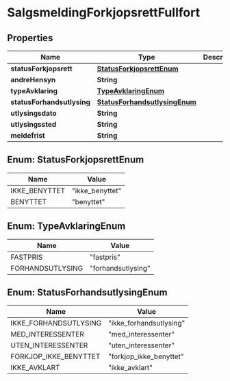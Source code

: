 

# SalgsmeldingForkjopsrettFullfort


## Properties

| Name | Type | Description | Notes |
|------------ | ------------- | ------------- | -------------|
|**statusForkjopsrett** | [**StatusForkjopsrettEnum**](#StatusForkjopsrettEnum) |  |  |
|**andreHensyn** | **String** |  |  [optional] |
|**typeAvklaring** | [**TypeAvklaringEnum**](#TypeAvklaringEnum) |  |  |
|**statusForhandsutlysing** | [**StatusForhandsutlysingEnum**](#StatusForhandsutlysingEnum) |  |  |
|**utlysingsdato** | **String** |  |  |
|**utlysingssted** | **String** |  |  |
|**meldefrist** | **String** |  |  |



## Enum: StatusForkjopsrettEnum

| Name | Value |
|---- | -----|
| IKKE_BENYTTET | &quot;ikke_benyttet&quot; |
| BENYTTET | &quot;benyttet&quot; |



## Enum: TypeAvklaringEnum

| Name | Value |
|---- | -----|
| FASTPRIS | &quot;fastpris&quot; |
| FORHANDSUTLYSING | &quot;forhandsutlysing&quot; |



## Enum: StatusForhandsutlysingEnum

| Name | Value |
|---- | -----|
| IKKE_FORHANDSUTLYSING | &quot;ikke_forhandsutlysing&quot; |
| MED_INTERESSENTER | &quot;med_interessenter&quot; |
| UTEN_INTERESSENTER | &quot;uten_interessenter&quot; |
| FORKJOP_IKKE_BENYTTET | &quot;forkjop_ikke_benyttet&quot; |
| IKKE_AVKLART | &quot;ikke_avklart&quot; |



